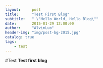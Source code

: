 ```yaml
---
layout:     post
title:      "Test First Blog"
subtitle:   " \"Hello World, Hello Blog\""
date:       2015-01-29 12:00:00
author:     "AlvinLuo"
header-img: "img/post-bg-2015.jpg"
catalog: true
tags:
    - test
---
```


#Test
**Test first blog**
